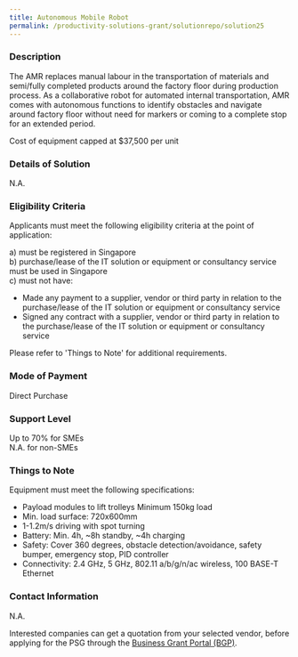 ```yaml
---
title: Autonomous Mobile Robot
permalink: /productivity-solutions-grant/solutionrepo/solution25
---
```


### Description

The AMR replaces manual labour in the transportation of materials and semi/fully completed products around the factory floor during production process. As a collaborative robot for automated internal transportation, AMR comes with autonomous functions to identify obstacles and navigate around factory floor without need for markers or coming to a complete stop for an extended period. 

Cost of equipment capped at $37,500 per unit 

### Details of Solution

N.A.

### Eligibility Criteria

Applicants must meet the following eligibility criteria at the point of application:

a) must be registered in Singapore <br>
b) purchase/lease of the IT solution or equipment or consultancy service must be used in Singapore <br>
c) must not have:
- Made any payment to a supplier, vendor or third party in relation to the purchase/lease of the IT solution or equipment or consultancy service
- Signed any contract with a supplier, vendor or third party in relation to the purchase/lease of the IT solution or equipment or consultancy service

Please refer to 'Things to Note' for additional requirements.

### Mode of Payment
Direct Purchase

### Support Level
Up to 70% for SMEs <br>
N.A. for non-SMEs

### Things to Note
Equipment must meet the following specifications: 

- Payload modules to lift trolleys Minimum  150kg load
- Min. load surface: 720x600mm
- 1-1.2m/s driving with spot turning
- Battery: Min. 4h, ~8h standby, ~4h charging
- Safety: Cover 360 degrees, obstacle detection/avoidance, safety bumper, emergency stop, PID controller
- Connectivity: 2.4 GHz, 5 GHz, 802.11 a/b/g/n/ac wireless, 100 BASE-T Ethernet


### Contact Information
N.A.

Interested companies can get a quotation from your selected vendor, before applying for the PSG through the <a target='_blank' rel='noopener' href='https://www.businessgrants.gov.sg/'>Business Grant Portal (BGP)</a>.

